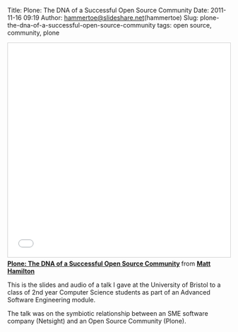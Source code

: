 Title: Plone: The DNA of a Successful Open Source Community
Date: 2011-11-16 09:19
Author: hammertoe@slideshare.net(hammertoe)
Slug: plone-the-dna-of-a-successful-open-source-community
tags: open source, community, plone

<iframe src="//www.slideshare.net/slideshow/embed_code/key/uBTZNHaJOLZhZ2" width="595" height="485" frameborder="0" marginwidth="0" marginheight="0" scrolling="no" style="border:1px solid #CCC; border-width:1px; margin-bottom:5px; max-width: 100%;" allowfullscreen> </iframe> <div style="margin-bottom:5px"> <strong> <a href="//www.slideshare.net/hammertoe/plone-the-dna-of-a-successful-open-source-community" title="Plone: The DNA of a Successful Open Source Community" target="_blank">Plone: The DNA of a Successful Open Source Community</a> </strong> from <strong><a href="//www.slideshare.net/hammertoe" target="_blank">Matt Hamilton</a></strong> </div>

This is the slides and audio of a talk I gave at the University of
Bristol to a class of 2nd year Computer Science students as part of an
Advanced Software Engineering module.

The talk was on the symbiotic relationship between an SME software
company (Netsight) and an Open Source Community (Plone).

